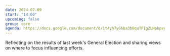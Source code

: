 ```yaml
---
date: 2024-07-09
start: "14:00"
upcoming: false
group: core
agenda: https://docs.google.com/document/d/1t4yh7yG6ba3b0quTFIgZLHpbpvg-AJU-39_CEGnoezM/edit#heading=h.jgmduqp1336
---
```

Reflecting on the results of last week's General Election and sharing views on where to focus influencing efforts.